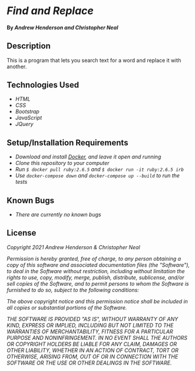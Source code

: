 # _Find and Replace_

#### By _**Andrew Henderson and Christopher Neal**_

## Description

This is a program that lets you search text for a word and replace it with another.

## Technologies Used

* _HTML_
* _CSS_
* _Bootstrap_
* _JavaScript_
* _JQuery_

## Setup/Installation Requirements

* _Download and install [Docker](https://docs.docker.com/get-docker/), and leave it open and running_
* _Clone this repository to your computer_
* _Run ```$ docker pull ruby:2.6.5``` and ```$ docker run -it ruby:2.6.5 irb```_
* _Use ```docker-compose down``` and ```docker-compose up --build``` to run the tests_

## Known Bugs

* _There are currently no known bugs_

## License

_Copyright 2021 Andrew Henderson & Christopher Neal_

_Permission is hereby granted, free of charge, to any person obtaining a copy of this software and associated documentation files (the "Software"), to deal in the Software without restriction, including without limitation the rights to use, copy, modify, merge, publish, distribute, sublicense, and/or sell copies of the Software, and to permit persons to whom the Software is furnished to do so, subject to the following conditions:_

_The above copyright notice and this permission notice shall be included in all copies or substantial portions of the Software._

_THE SOFTWARE IS PROVIDED "AS IS", WITHOUT WARRANTY OF ANY KIND, EXPRESS OR IMPLIED, INCLUDING BUT NOT LIMITED TO THE WARRANTIES OF MERCHANTABILITY, FITNESS FOR A PARTICULAR PURPOSE AND NONINFRINGEMENT. IN NO EVENT SHALL THE AUTHORS OR COPYRIGHT HOLDERS BE LIABLE FOR ANY CLAIM, DAMAGES OR OTHER LIABILITY, WHETHER IN AN ACTION OF CONTRACT, TORT OR OTHERWISE, ARISING FROM, OUT OF OR IN CONNECTION WITH THE SOFTWARE OR THE USE OR OTHER DEALINGS IN THE SOFTWARE._
